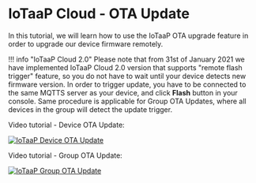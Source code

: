 # IoTaaP Cloud - OTA Update

In this tutorial, we will learn how to use the IoTaaP OTA upgrade feature in order to upgrade our device firmware remotely.

!!! info "IoTaaP Cloud 2.0"
    Please note that from 31st of January 2021 we have implemented IoTaaP Cloud 2.0 version that supports "remote flash trigger" feature, 
    so you do not have to wait until your device detects new firmware version. In order to trigger update, you have to be connected
    to the same MQTTS server as your device, and click **Flash** button in your console. Same procedure is applicable for Group OTA Updates,
    where all devices in the group will detect the update trigger.

Video tutorial - Device OTA Update:

[![IoTaaP Device OTA Update](http://img.youtube.com/vi/vB9ZZfBHFmw/0.jpg)](http://www.youtube.com/watch?v=vB9ZZfBHFmw "IoTaaP Device OTA Update")


Video tutorial - Group OTA Update:

[![IoTaaP Group OTA Update](http://img.youtube.com/vi/hwBVqwFlE6k/0.jpg)](http://www.youtube.com/watch?v=hwBVqwFlE6k "IoTaaP Group OTA Update")